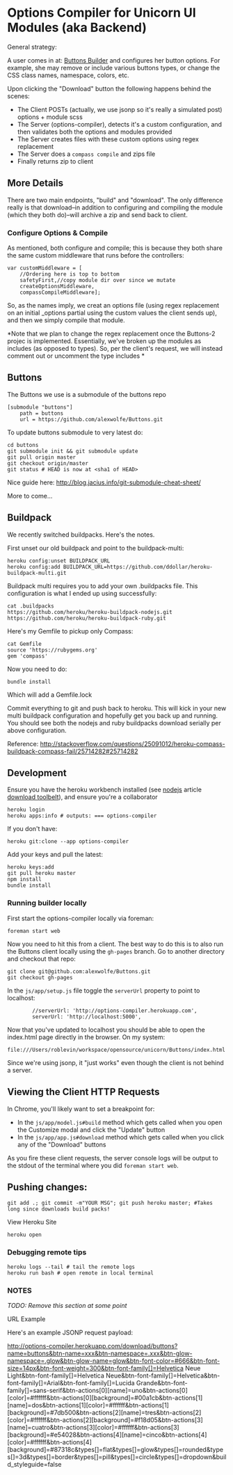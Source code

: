 # Options Compiler for Unicorn UI Modules (aka Backend)

General strategy:

A user comes in at: [Buttons Builder](http://alexwolfe.github.io/Buttons/) and configures her button options. For example, she may remove or include various buttons types, or change the CSS class names, namespace, colors, etc.

Upon clicking the "Download" button the following happens behind the scenes:

* The Client POSTs (actually, we use jsonp so it's really a simulated post) options + module scss
* The Server (options-compiler), detects it's a custom configuration, and then validates both the options and modules provided
* The Server creates files with these custom options using regex replacement
* The Server does a `compass compile` and zips file
* Finally returns zip to client

## More Details

There are two main endpoints, "build" and "download". The only difference really is that download–in addition to configuring and compiling the module (which they both do)–will archive a zip and send back to client.

### Configure Options & Compile

As mentioned, both configure and compile; this is because they both share the same custom middleware that runs before the controllers:

	var customMiddleware = [
		//Ordering here is top to bottom
		safetyFirst,//copy module dir over since we mutate
		createOptionsMiddleware,
		compassCompileMiddleware];
    
So, as the names imply, we creat an options file (using regex replacement on an initial _options partial using the custom values the client sends up), and then we simply compile that module.

*Note that we plan to change the regex replacement once the Buttons-2 projec is implemented. Essentially, we've broken up the modules as includes (as opposed to types). So, per the client's request, we will instead comment out or uncomment the type includes *

## Buttons

The Buttons we use is a submodule of the buttons repo
```shell
[submodule "buttons"]
	path = buttons
	url = https://github.com/alexwolfe/Buttons.git
```
To update buttons submodule to very latest do:
```shell
cd buttons
git submodule init && git submodule update
git pull origin master
git checkout origin/master
git status # HEAD is now at <sha1 of HEAD>
```

Nice guide here: http://blog.jacius.info/git-submodule-cheat-sheet/

More to come...

## Buildpack

We recently switched buildpacks. Here's the notes.

First unset our old buildpack and point to the buildpack-multi:

    heroku config:unset BUILDPACK_URL
    heroku config:add BUILDPACK_URL=https://github.com/ddollar/heroku-buildpack-multi.git

Buildpack multi requires you to add your own .buildpacks file. This configuration is what I ended up using successfully:

    cat .buildpacks
    https://github.com/heroku/heroku-buildpack-nodejs.git
    https://github.com/heroku/heroku-buildpack-ruby.git


Here's my Gemfile to pickup only Compass:

    cat Gemfile
    source 'https://rubygems.org'
    gem 'compass'

Now you need to do:

    bundle install

Which will add a Gemfile.lock

Commit everything to git and push back to heroku. This will kick in your new multi buildpack configuration and hopefully get you back up and running. You should see both the nodejs and ruby buildpacks download serially per above configuration.

Reference: http://stackoverflow.com/questions/25091012/heroku-compass-buildpack-compass-fail/25714282#25714282


## Development

Ensure you have the heroku workbench installed (see [nodejs](https://devcenter.heroku.com/articles/nodejs) article [download toolbelt](https://devcenter.heroku.com/articles/getting-started-with-nodejs#set-up)), and ensure you're a collaborator

	heroku login
	heroku apps:info # outputs: === options-compiler

If you don't have:
	
	heroku git:clone --app options-compiler


Add your keys and pull the latest:

	heroku keys:add
	git pull heroku master
	npm install
	bundle install

### Running builder locally

First start the options-compiler locally via foreman:
	
	foreman start web

Now you need to hit this from a client. The best way to do this is to also run the Buttons client locally using the `gh-pages` branch. Go to another directory and checkout that repo:
	
	git clone git@github.com:alexwolfe/Buttons.git
	git checkout gh-pages
	
In the `js/app/setup.js` file toggle the `serverUrl` property to point to localhost:

            //serverUrl: 'http://options-compiler.herokuapp.com',
            serverUrl: 'http://localhost:5000',

Now that you've updated to localhost you should be able to open the index.html page directly in the browser. On my system:

	file:///Users/roblevin/workspace/opensource/unicorn/Buttons/index.html

Since we're using jsonp, it "just works" even though the client is not behind a server.

## Viewing the Client HTTP Requests

In Chrome, you'll likely want to set a breakpoint for:

* In the `js/app/model.js#build` method which gets called when you open the Customize modal and click the "Update" button
* In the `js/app/app.js#download` method which gets called when you click any of the "Download" buttons

As you fire these client requests, the server console logs will be output to the stdout of the terminal where you did `foreman start web`.


## Pushing changes:

	git add .; git commit -m"YOUR MSG"; git push heroku master; #Takes long since downloads build packs!
	
View Heroku Site

	heroku open
	

### Debugging remote tips
	
	heroku logs --tail # tail the remote logs
	heroku run bash # open remote in local terminal


### NOTES

*TODO: Remove this section at some point*

URL Example

Here's an example JSONP request payload:

http://options-compiler.herokuapp.com/download/buttons?name=buttons&btn-name=xxx&btn-namespace=.xxx&btn-glow-namespace=.glow&btn-glow-name=glow&btn-font-color=#666&btn-font-size=14px&btn-font-weight=300&btn-font-family[]=Helvetica Neue Light&btn-font-family[]=Helvetica Neue&btn-font-family[]=Helvetica&btn-font-family[]=Arial&btn-font-family[]=Lucida Grande&btn-font-family[]=sans-serif&btn-actions[0][name]=uno&btn-actions[0][color]=#ffffff&btn-actions[0][background]=#00a1cb&btn-actions[1][name]=dos&btn-actions[1][color]=#ffffff&btn-actions[1][background]=#7db500&btn-actions[2][name]=tres&btn-actions[2][color]=#ffffff&btn-actions[2][background]=#f18d05&btn-actions[3][name]=cuatro&btn-actions[3][color]=#ffffff&btn-actions[3][background]=#e54028&btn-actions[4][name]=cinco&btn-actions[4][color]=#ffffff&btn-actions[4][background]=#87318c&types[]=flat&types[]=glow&types[]=rounded&types[]=3d&types[]=border&types[]=pill&types[]=circle&types[]=dropdown&build_styleguide=false